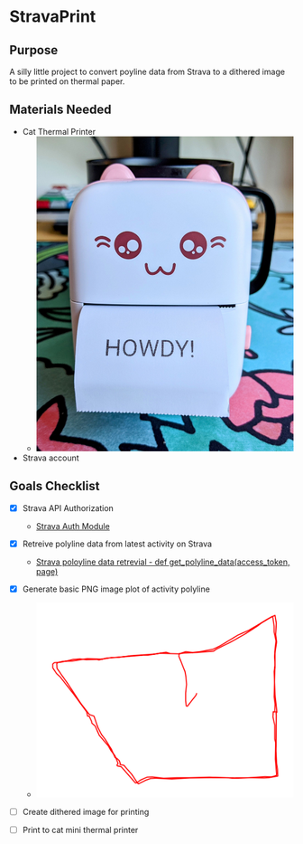 # StravaPrint

## Purpose
A silly little project to convert poyline data from Strava to a dithered image to be printed on thermal paper.


## Materials Needed

- Cat Thermal Printer
    - ![Cat Printer](cat_printer.jpg)
- Strava account

## Goals Checklist

- [x] Strava API Authorization
  - [Strava Auth Module](strava_auth.py)

- [x] Retreive polyline data from latest activity on Strava
  - [Strava poloyline data retrevial - def get_polyline_data(access_token, page)](gen_strava_map.py)

- [x] Generate basic PNG image plot of activity polyline
  - ![Latest activity](map.png)

- [ ] Create dithered image for printing

- [ ] Print to cat mini thermal printer
